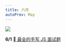 ```yaml
---
title: 六月
autoPrev: May
---
```


![](/share/2.jpg)

**6/1** :blue_book:[ 最全的手写 JS 面试题](https://juejin.cn/post/6968713283884974088#heading-24)
